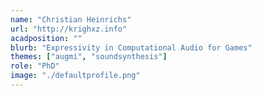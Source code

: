 ```yaml
---
name: "Christian Heinrichs"
url: "http://krighxz.info"
acadposition: ""
blurb: "Expressivity in Computational Audio for Games"
themes: ["augmi", "soundsynthesis"]
role: "PhD"
image: "./defaultprofile.png"
---
```

